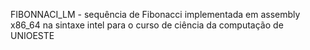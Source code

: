 FIBONNACI_LM - sequência de Fibonacci implementada em assembly x86_64 na sintaxe intel para o curso de ciência da computação de UNIOESTE
